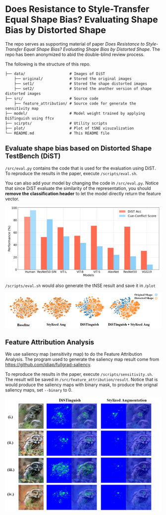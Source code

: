 # Does Resistance to Style-Transfer Equal Shape Bias? Evaluating Shape Bias by Distorted Shape

The repo serves as supporting material of paper *Does Resistance to Style-Transfer Equal Shape Bias? Evaluating Shape Bias by Distorted Shape*. The repo has been anonymized to abid the double-blind review process.

The following is the structure of this repo.
```
├── data/                    # Images of DiST
    ├── original/            # Stored the original images
    ├── set1/                # Stored the shape distorted images
    ├── set2/                # Stored the another version of shape distorted images
├── src/                     # Source code 
    ├── feature_attribution/ # Source code for generate the sensitivity map
├── model/                   # Model weight trained by applying DiSTinguish using ffcv
├── scirpts/                 # Utility scripts
├── plot/                    # Plot of tSNE visuzalization
└── README.md                # This README file
```


## Evaluate shape bias based on Distorted Shape TestBench (DiST)

`/src/eval.py` contains the code that is used for the evaluation using DiST. To reproduce the results in the paper, execute `/scripts/eval.sh`. 

You can also add your model by changing the code in `/src/eval.py`. Notice that since DiST evaluate the similarity of the representation, you should **remove the classification header** to let the model directly return the feature vector.

![alt text](./img/DiST_vsCC.png "Title")

`/scripts/eval.sh` would also generate the tNSE result and save it in `/plot`

![alt text](./img/tSNE.png "Title")


## Feature Attribution Analysis 
We use saliency map (sensitivity map) to do the Feature Attribution Analysis. The program used to generate the saliency map result come from https://github.com/idiap/fullgrad-saliency. 

To reproduce the results in the paper, execute `/scripts/sensitivity.sh`. The result will be saved in `/src/feature_attribution/result`. Notice that is would produce the saliency maps with binary mask, to produce the orignal saliency maps, set `--binary` to 0.

![alt text](./img/DiST_vs_SIN.png "Title")